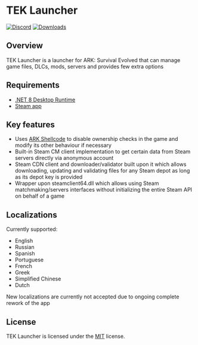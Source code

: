 # TEK Launcher
[![Discord](https://img.shields.io/discord/937821572285206659?style=flat-square&label=Discord&logo=discord&logoColor=white&color=7289DA)](https://discord.gg/JBUgcwvpfc)
[![Downloads](https://img.shields.io/github/downloads/Nuclearistt/TEKLauncher/total?style=flat-square)](https://github.com/Nuclearistt/TEKLauncher/releases)

## Overview

TEK Launcher is a launcher for ARK: Survival Evolved that can manage game files, DLCs, mods, servers and provides few extra options

## Requirements

+ [.NET 8 Desktop Runtime](https://dotnetcli.azureedge.net/dotnet/WindowsDesktop/8.0.2/windowsdesktop-runtime-8.0.2-win-x64.exe)
+ [Steam app](https://store.steampowered.com/about/)

## Key features

+ Uses [ARK Shellcode](https://github.com/Nuclearistt/ARKShellcode) to disable ownership checks in the game and modify its other behaviour if necessary
+ Built-in Steam CM client implementation to get certain data from Steam servers directly via anonymous account
+ Steam CDN client and downloader/validator built upon it which allows downloading, updating and validating files for any Steam depot as long as its depot key is provided
+ Wrapper upon steamclient64.dll which allows using Steam matchmaking/servers interfaces without initializing the entire Steam API on behalf of a game

## Localizations

Currently supported:
+ English
+ Russian
+ Spanish
+ Portuguese
+ French
+ Greek
+ Simplified Chinese
+ Dutch

New localizations are currently not accepted due to ongoing complete rework of the app

## License

TEK Launcher is licensed under the [MIT](LICENSE.TXT) license.
